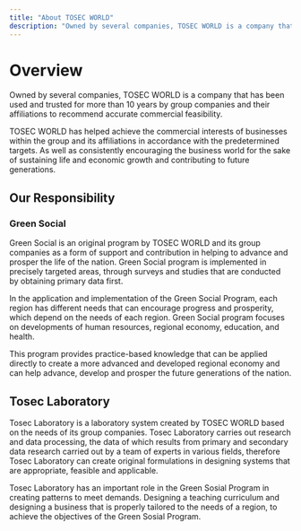 ```yaml
---
title: "About TOSEC WORLD"
description: "Owned by several companies, TOSEC WORLD is a company that has been used and trusted for more than 10 years by group companies and their affiliations to recommend accurate commercial feasibility."
---
```

# Overview

Owned by several companies, TOSEC WORLD is a company that has been used and trusted for more than 10 years by group companies and their affiliations to recommend accurate commercial feasibility.

TOSEC WORLD has helped achieve the commercial interests of businesses within the group and its affiliations in accordance with the predetermined targets. As well as consistently encouraging the business world for the sake of sustaining life and economic growth and contributing to future generations.

## Our Responsibility

### Green Social

Green Social is an original program by TOSEC WORLD and its group companies as a form of support and contribution in helping to advance and prosper the life of the nation. Green Social program is implemented in precisely targeted areas, through surveys and studies that are conducted by obtaining primary data first.

In the application and implementation of the Green Social Program, each region has different needs that can encourage progress and prosperity, which depend on the needs of each region. Green Social program focuses on developments of human resources, regional economy, education, and health.

This program provides practice-based knowledge that can be applied directly to create a more advanced and developed regional economy and can help advance, develop and prosper the future generations of the nation.

## Tosec Laboratory

Tosec Laboratory is a laboratory system created by TOSEC WORLD based on the needs of its group companies. Tosec Laboratory carries out research and data processing, the data of which results from primary and secondary data research carried out by a team of experts in various fields, therefore Tosec Laboratory can create original formulations in designing systems that are appropriate, feasible and applicable.

Tosec Laboratory has an important role in the Green Sosial Program in creating patterns to meet demands. Designing a teaching curriculum and designing a business that is properly tailored to the needs of a region, to achieve the objectives of the Green Sosial Program.
